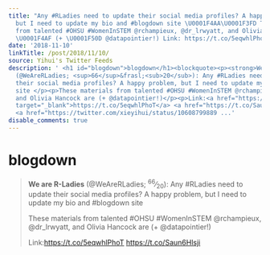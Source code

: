 ```yaml
---
title: "Any #RLadies need to update their social media profiles? A happy problem,
  but I need to update my bio and #blogdown site \U0001F4AA\U0001F3FD These materials
  from talented #OHSU #WomenInSTEM @rchampieux, @dr_lrwyatt, and Olivia Hancock are
  \U0001F4AF (+ \U0001F50D @datapointier!) Link: https://t.co/5eqwhlPhoT https://t.co/Saun6Hlsji"
date: '2018-11-10'
linkTitle: /post/2018/11/10/
source: Yihui's Twitter Feeds
description: ' <h1 id="blogdown">blogdown</h1><blockquote><p><strong>We are R-Ladies</strong>
  (@WeAreRLadies; <sup>66</sup>&frasl;<sub>20</sub>): Any #RLadies need to update
  their social media profiles? A happy problem, but I need to update my bio and #blogdown
  site </p><p>These materials from talented #OHSU #WomenInSTEM @rchampieux, @dr_lrwyatt,
  and Olivia Hancock are (+ @datapointier!)</p><p>Link:<a href="https://t.co/5eqwhlPhoT"
  target="_blank">https://t.co/5eqwhlPhoT</a> <a href="https://t.co/Saun6Hlsji" target="_blank">https://t.co/Saun6Hlsji</a>
  <a href="https://twitter.com/xieyihui/status/10608799889 ...'
disable_comments: true
---
```

 <h1 id="blogdown">blogdown</h1><blockquote><p><strong>We are R-Ladies</strong> (@WeAreRLadies; <sup>66</sup>&frasl;<sub>20</sub>): Any #RLadies need to update their social media profiles? A happy problem, but I need to update my bio and #blogdown site </p><p>These materials from talented #OHSU #WomenInSTEM @rchampieux, @dr_lrwyatt, and Olivia Hancock are (+ @datapointier!)</p><p>Link:<a href="https://t.co/5eqwhlPhoT" target="_blank">https://t.co/5eqwhlPhoT</a> <a href="https://t.co/Saun6Hlsji" target="_blank">https://t.co/Saun6Hlsji</a> <a href="https://twitter.com/xieyihui/status/10608799889 ...